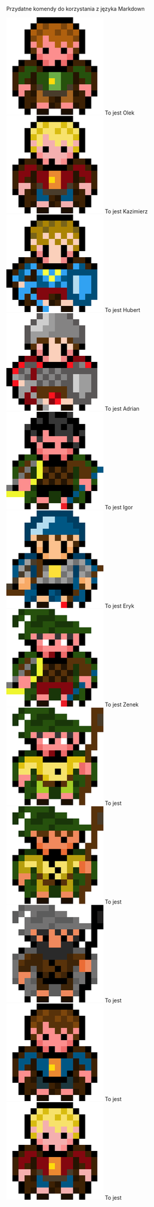 Przydatne komendy do korzystania z języka Markdown

<img src = "https://raw.githubusercontent.com/szymonmackowiak/hobbytes/main/img/hobbit1a.png" >
To jest Olek
<img src = "https://raw.githubusercontent.com/szymonmackowiak/hobbytes/3496950f2f38cd3a0d0b7d492567296334621938/img/hobbit1b.png">
To jest Kazimierz
<img src = "https://raw.githubusercontent.com/szymonmackowiak/hobbytes/3496950f2f38cd3a0d0b7d492567296334621938/img/hobbit2a.png">
To jest Hubert
<img src = "https://raw.githubusercontent.com/szymonmackowiak/hobbytes/3496950f2f38cd3a0d0b7d492567296334621938/img/hobbit2b.png">
To jest Adrian
<img src = "https://raw.githubusercontent.com/szymonmackowiak/hobbytes/3496950f2f38cd3a0d0b7d492567296334621938/img/hobbit3a.png">
To jest Igor
<img src = "https://raw.githubusercontent.com/szymonmackowiak/hobbytes/3496950f2f38cd3a0d0b7d492567296334621938/img/hobbit3b.png">
To jest Eryk
<img src = "https://raw.githubusercontent.com/szymonmackowiak/hobbytes/3496950f2f38cd3a0d0b7d492567296334621938/img/hobbit4a.png">
To jest Zenek 
<img src = "https://raw.githubusercontent.com/szymonmackowiak/hobbytes/3496950f2f38cd3a0d0b7d492567296334621938/img/hobbit5a.png">
To jest
<img src = "https://raw.githubusercontent.com/szymonmackowiak/hobbytes/3496950f2f38cd3a0d0b7d492567296334621938/img/hobbit6a.png">
To jest
<img src = "https://raw.githubusercontent.com/szymonmackowiak/hobbytes/3496950f2f38cd3a0d0b7d492567296334621938/img/hobbit6b.png">
To jest
<img src = "https://raw.githubusercontent.com/szymonmackowiak/hobbytes/3496950f2f38cd3a0d0b7d492567296334621938/img/hobbit7a.png">
To jest 
<img src = "https://raw.githubusercontent.com/szymonmackowiak/hobbytes/3496950f2f38cd3a0d0b7d492567296334621938/img/hobbit7b.png">
To jest

